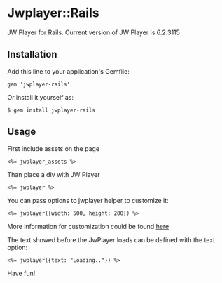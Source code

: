 # Jwplayer::Rails

JW Player for Rails. Current version of JW Player is 6.2.3115

## Installation

Add this line to your application's Gemfile:

    gem 'jwplayer-rails'

Or install it yourself as:

    $ gem install jwplayer-rails

## Usage

First include assets on the page

    <%= jwplayer_assets %>

Than place a div with JW Player

    <%= jwplayer %>

You can pass options to jwplayer helper to customize it:

    <%= jwplayer({width: 500, height: 200}) %>

More information for customization could be found [here](http://www.longtailvideo.com/support/jw-player/28839/embedding-the-player)

The text showed before the JwPlayer loads can be defined with the text option:

    <%= jwplayer({text: "Loading.."}) %>

Have fun!
